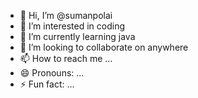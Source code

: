 - 👋 Hi, I’m @sumanpolai
- 👀 I’m interested in coding
- 🌱 I’m currently learning java
- 💞️ I’m looking to collaborate on anywhere
- 📫 How to reach me ...
- 😄 Pronouns: ...
- ⚡ Fun fact: ...

<!---
sumanpolai/sumanpolai is a ✨ special ✨ repository because its `README.md` (this file) appears on your GitHub profile.
You can click the Preview link to take a look at your changes.
--->
